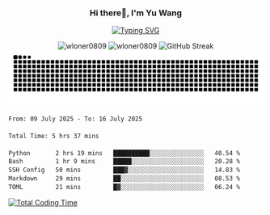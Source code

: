 <h3 align="center">Hi there👋, I'm Yu Wang</h1>

<p align="center"><a href="https://git.io/typing-svg"><img src="https://readme-typing-svg.demolab.com?font=Alex+Brush&size=18&pause=1000&color=716A50&background=6F66FF00&center=true&vCenter=true&width=435&lines=To+love+oneself+is+the+beginning+of+a+lifelong+romance.+%E2%80%94+Oscar+Wilde" alt="Typing SVG" /></a></p>


<p align="center">
 <img src="https://github-readme-stats.vercel.app/api/top-langs?username=wloner0809&show_icons=true&locale=en&layout=compact" alt="wloner0809" height=120 />
 <img src="https://github-readme-stats.vercel.app/api?username=wloner0809&show_icons=true&locale=en" alt="wloner0809" height=120 />
 <img src="https://github-readme-streak-stats.herokuapp.com?user=wloner0809&theme=microsoft" alt="GitHub Streak" height=120 />
 <img src="https://github.com/Wloner0809/Wloner0809/blob/output/github-contribution-grid-snake.svg">
</p>
 
<!--START_SECTION:waka-->

```txt
From: 09 July 2025 - To: 16 July 2025

Total Time: 5 hrs 37 mins

Python       2 hrs 19 mins   ██████████░░░░░░░░░░░░░░░   40.54 %
Bash         1 hr 9 mins     █████░░░░░░░░░░░░░░░░░░░░   20.28 %
SSH Config   50 mins         ███▓░░░░░░░░░░░░░░░░░░░░░   14.83 %
Markdown     29 mins         ██░░░░░░░░░░░░░░░░░░░░░░░   08.53 %
TOML         21 mins         █▓░░░░░░░░░░░░░░░░░░░░░░░   06.24 %
```

<!--END_SECTION:waka-->

[![Total Coding Time](https://wakatime.com/badge/user/3b010e91-e8bb-445f-9eac-c8ab5bc30cb6.svg)](https://wakatime.com/@3b010e91-e8bb-445f-9eac-c8ab5bc30cb6)
